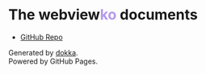# The webview<span style="color: #b59aed">ko</span> documents

- [GitHub Repo](https://github.com/Winterreisender/webviewko)

Generated by [dokka](https://github.com/Kotlin/dokka).  
Powered by GitHub Pages.
